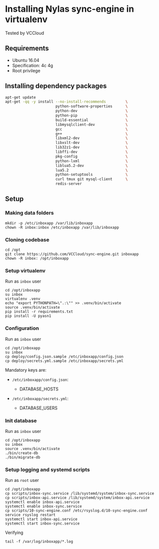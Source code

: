 # Installing Nylas sync-engine in virtualenv

Tested by VCCloud

## Requirements

- Ubuntu 16.04
- Specification: 4c 4g
- Root privilege

## Installing dependency packages

```bash
apt-get update
apt-get -qq -y install --no-install-recommends         \
                       python-software-properties      \
                       python-dev                      \
                       python-pip                      \
                       build-essential                 \
                       libmysqlclient-dev              \
                       gcc                             \
                       g++                             \
                       libxml2-dev                     \
                       libxslt-dev                     \
                       lib32z1-dev                     \
                       libffi-dev                      \
                       pkg-config                      \
                       python-lxml                     \
                       liblua5.2-dev                   \
                       lua5.2                          \
                       python-setuptools               \
                       curl tmux git mysql-client      \
                       redis-server
```

## Setup

### Making data folders

```
mkdir -p /etc/inboxapp /var/lib/inboxapp
chown -R inbox:inbox /etc/inboxapp /var/lib/inboxapp
```

### Cloning codebase

```
cd /opt
git clone https://github.com/VCCloud/sync-engine.git inboxapp
chown -R inbox: /opt/inboxapp
```

### Setup virtualenv

Run as `inbox` user

```
cd /opt/inboxapp
su inbox
virtualenv .venv
echo "export PYTHONPATH=\".:\"" >> .venv/bin/activate
source .venv/bin/activate
pip install -r requirements.txt
pip install -U pyasn1
```

### Configuration

Run as `inbox` user

```
cd /opt/inboxapp
su inbox
cp deploy/config.json.sample /etc/inboxapp/config.json
cp deploy/secrets.yml.sample /etc/inboxapp/secrets.yml
```

Mandatory keys are:

- `/etc/inboxapp/config.json`:
    + DATABASE_HOSTS

- `/etc/inboxapp/secrets.yml`:
    + DATABASE_USERS

### Init database

Run as `inbox` user

```
cd /opt/inboxapp
su inbox
source .venv/bin/activate
./bin/create-db
./bin/migrate-db
```

### Setup logging and systemd scripts

Run as `root` user

```
cd /opt/inboxapp
cp scripts/inbox-sync.service /lib/systemd/system/inbox-sync.service
cp scripts/inbox-api.service /lib/systemd/system/inbox-api.service
systemctl enable inbox-api.service
systemctl enable inbox-sync.service
cp scripts/10-sync-engine.conf /etc/rsyslog.d/10-sync-engine.conf
service rsyslog restart
systemctl start inbox-api.service
systemctl start inbox-sync.service
```

Verifying

```
tail -f /var/log/inboxapp/*.log
```
